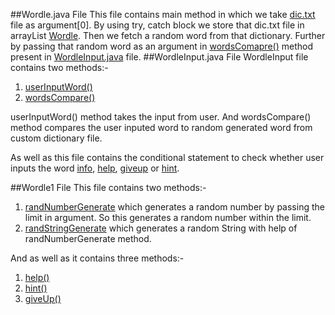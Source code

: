 ##Wordle.java File
This file contains main method in which we take [dic.txt]() file as argument[0].
By using try, catch block we store that dic.txt file in arrayList [Wordle](D:\Wordle\WordlefIle\src\Wordle.java).
Then we fetch a random word from that dictionary. Further by passing that random word as an argument in [wordsComapre()](D:\Wordle\WordlefIle\src\WordleInput.java) method present in [WordleInput.java](D:\Wordle\WordlefIle\src\WordleInput.java) file.
##WordleInput.java File
WordleInput file contains two methods:-
1. [userInputWord()](D:\Wordle\WordlefIle\src\WordleInput.java)
2. [wordsCompare()](D:\Wordle\WordlefIle\src\WordleInput.java)

userInputWord() method takes the input from user.
And wordsCompare() method compares the user inputed word to random generated word from custom dictionary file.

As well as this file contains the conditional statement to check whether user inputs the word [info](D:\Wordle\WordlefIle\src\WordleInput.java), [help](D:\Wordle\WordlefIle\src\WordleInput.java), [giveup](D:\Wordle\WordlefIle\src\WordleInput.java) or [hint](D:\Wordle\WordlefIle\src\WordleInput.java).

##Wordle1 File
This file contains two methods:-
1. [randNumberGenerate](D:\Wordle\WordlefIle\src\Wordle1.java) which generates a random number by passing the limit in argument. So this generates a random number within the limit.
2. [randStringGenerate](D:\Wordle\WordlefIle\src\Wordle1.java)
 which generates a random String with help of randNumberGenerate method.

And as well as it contains three methods:-
1. [help()](D:\Wordle\WordlefIle\src\Wordle1.java)
2. [hint()](D:\Wordle\WordlefIle\src\Wordle1.java)
3. [giveUp()](D:\Wordle\WordlefIle\src\Wordle1.java)